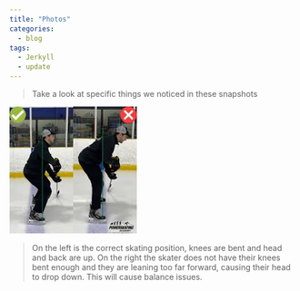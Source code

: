 ```yaml
---
title: "Photos" 
categories:
  - blog
tags:
  - Jerkyll
  - update
---
```


> Take a look at specific things we noticed in these snapshots

![Proper Form](/assets/images/Proper-skating-form.jpg)

> On the left is the correct skating position, knees are bent and head and back are up. 
> On the right the skater does not have their knees bent enough and they are leaning too far forward, causing their head to drop down. This will cause balance issues. 
